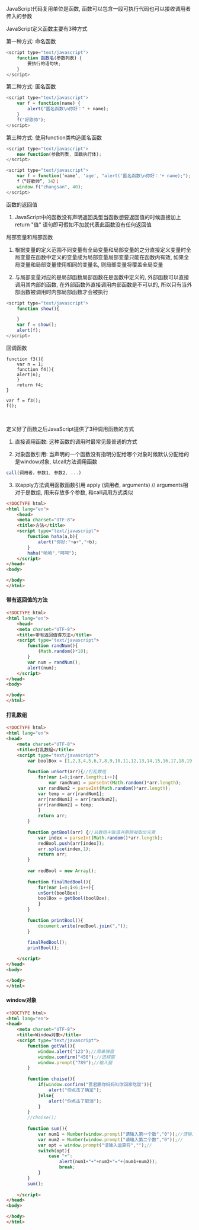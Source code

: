 
JavaScript代码复用单位是函数, 函数可以包含一段可执行代码也可以接收调用者传入的参数

JavaScript定义函数主要有3种方式

第一种方式: 命名函数

```javascript
<script type="text/javascript">
    function 函数名(参数列表) {
        要执行的语句块;
    }
</script>
```


第二种方式: 匿名函数

```javascript
<script type="text/javascript">
    var f = function(name) {
        alert("匿名函数\n你好：" + name);      
    }
    f("好歌帅");
</script>
```

第三种方式: 使用function类构造匿名函数
```javascript
<script type="text/javascript">
    new function(参数列表, 函数执行体);
</script>
```

```javascript
<script type="text/javascript">
    var f = function(‘name’, 'age', "alert('匿名函数\n你好：'+ name);");
    f（“好歌帅”, 34）；
    window.f("zhangsan", 40);
</script>
```

函数的返回值

1) JavaScript中的函数没有声明返回类型当函数想要返回值的时候直接加上return "值" 语句即可假如不加就代表此函数没有任何返回值

局部变量和局部函数

1) 根据变量的定义范围不同变量有全局变量和局部变量的之分直接定义变量时全局变量在函数中定义的变量成为局部变量局部变量只能在函数内有效, 如果全局变量和局部变量使用相同的变量名, 则局部变量将覆盖全局变量

2) 与局部变量对应的是局部函数局部函数在是函数中定义的, 外部函数可以直接调用其内部的函数, 在外部函数外直接调用内部函数是不可以的, 所以只有当外部函数被调用时内部局部函数才会被执行

```javascript
<script type="text/javascript">
    function show(){

    }
    var f = show();
    alert(f);        
</script>
```

回调函数

```shell
function f3(){
    var n = 1;
    function f4(){
	alert(n);    
    }    
    return f4;
}

var f = f3();
f();
```

<br>

定义好了函数之后JavaScript提供了3种调用函数的方式
1) 直接调用函数: 这种函数的调用时最常见最普通的方式

2) 对象函数引用: 当声明的一个函数没有指明分配给哪个对象时候默认分配给的是window对象, 以call方法调用函数
```javascript
call(调用者，参数1, 参数2, ...)
```
3) 以apply方法调用函数函数引用
apply (调用者, arguments) // arguments相对于是数组, 用来存放多个参数, 和call调用方式类似

```html
<!DOCTYPE html>
<html lang="en">
    <head>
    <meta charset="UTF-8">
    <title>方法</title>
    <script type="text/javascript">
        function haha(a,b){
            alert("你好:"+a+","+b);
        }
        haha("哈哈","呵呵");
    </script>
</head>
<body>

</body>
</html>
```


#### 带有返回值的方法

```html
<!DOCTYPE html>
<html lang="en">
    <head>
    <meta charset="UTF-8">
    <title>带有返回值得方法</title>
    <script type="text/javascript">
        function randNum(){
        	(Math.random()*10);
        }
        var num = randNum();
        alert(num);
    </script>
</head>
<body>

</body>
</html>

```


#### 打乱数组

```html
<!DOCTYPE html>
<html lang="en">
<head>
    <meta charset="UTF-8">
    <title>打乱数组</title>
    <script type="text/javascript">
        var boolBox = [1,2,3,4,5,6,7,8,9,10,11,12,13,14,15,16,17,18,19,20,21,22,23,24,25,26,27,28,29,30,31,32,33];
            
        function unSort(arr){//打乱数组
            for(var i=0;i<arr.length;i++){
                var randNum1 = parseInt(Math.random()*arr.length);
        	var randNum2 = parseInt(Math.random()*arr.length);
        	var temp = arr[randNum1];
        	arr[randNum1] = arr[randNum2];
        	arr[randNum2] = temp;
            }
            return arr;
        }
        
        function getBool(arr) {//从数组中取值并删除被取出元素
            var index = parseInt(Math.random()*arr.length);
            redBool.push(arr[index]);
            arr.splice(index,1);
            return arr;
        }
					   
        var redBool = new Array();
					   
        function finalRedBool(){
            for(var i=0;i<6;i++){
        	unSort(boolBox);
        	boolBox = getBool(boolBox);
            }
        }
	
        function printBool(){
            document.write(redBool.join(","));
        }
       
        finalRedBool();
        printBool();

    </script>
</head>
<body>

</body>
</html>
```

<script  type="text/javascript">
function show(){
	alert("你好"+name+", 今年：" + age);             
}
window.show('zhangsan', 30);

show.call(window,  'zhangsan',  30);

show.apply(window, ['zhangsan', 30]);
</script>


<script  type="text/javascript">
function show(arr, func){
	func.call(window, arr);
}

show([1, 2, 3, 4], function(arr){
		for(var i in arr) {
		document.write(arr[i] + "<br/>" );           
		}        
		})        
</script>



#### window对象

```html
<!DOCTYPE html>
<html lang="en">
<head>
    <meta charset="UTF-8">
    <title>Window对象</title>
    <script type="text/javascript">
        function getVal(){
        	window.alert("123");//简单弹窗
        	window.confirm("456");//选择窗
        	window.prompt("789");//输入窗
        }
        
        function choise(){
        	if(window.confirm("贾君鹏你妈妈叫你回家吃饭")){
        		alert("你点击了确定");
        	}else{
        		alert("你点击了取消");
        	}
        }
        //choise();
        
        function sum(){
        	var num1 = Number(window.prompt("请输入第一个数","0"));//请输入第一个数
        	var num2 = Number(window.prompt("请输入第二个数","0"));// 
        	var opt = window.prompt("请输入运算符","");//
        	switch(opt){
        		case "+":
        			alert(num1+"+"+num2+"="+(num1+num2));
        			break;
        	}
        }
        sum();
        
    </script>
</head>
<body>

</body>
</html>
```
